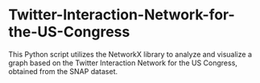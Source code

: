 # Twitter-Interaction-Network-for-the-US-Congress
This Python script utilizes the NetworkX library to analyze and visualize a graph based on the Twitter Interaction Network for the US Congress, obtained from the SNAP dataset.
